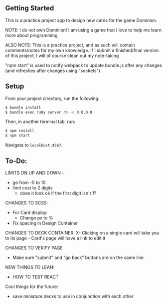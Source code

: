 ## Getting Started

This is a practice project app to design new cards for the game Dominion.

NOTE: I do not own Dominion!  I am using a game that I love to help me learn more about programming

ALSO NOTE: This is a practice project, and as such will contain comments/notes for my own knowledge. If I submit a finished/final version of this project, I will of course clean out my note-taking

"npm start" is used to notify webpack to update bundle.js after any changes (and refreshes after changes using "sockets")

## Setup

From your project directory, run the following:

```sh
$ bundle install
$ bundle exec ruby server.rb -o 0.0.0.0
```

Then, in another terminal tab, run:

```sh
$ npm install
$ npm start
```

Navigate to `localhost:4567`.

## To-Do:

LIMITS ON UP AND DOWN -
  - go from -5 to 10
  - limit cost to 2 digits
    - does it look ok if the first digit isn't 1?


CHANGES TO SCSS:
  - For Card display:
    - Change px to %
  - Fix spacing in Design Container

CHANGES TO DECK CONTAINER:
X- Clicking on a single card will take you to its page
    - Card's page will have a link to edit it

CHANGES TO VERIFY PAGE
  - Make sure "submit" and "go back" buttons are on the same line

NEW THINGS TO LEAN:
  - HOW TO TEST REACT

Cool things for the future:
- save miniature decks to use in conjunction with each other
